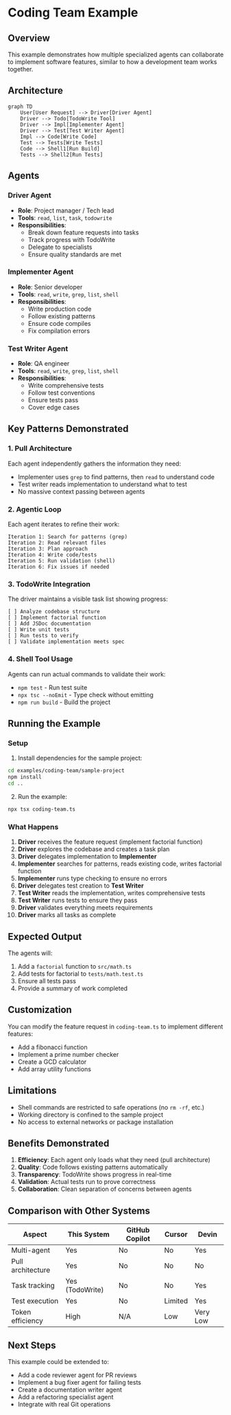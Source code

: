 # Coding Team Example

## Overview

This example demonstrates how multiple specialized agents can collaborate to implement software features, similar to how a development team works together.

## Architecture

```mermaid
graph TD
    User[User Request] --> Driver[Driver Agent]
    Driver --> Todo[TodoWrite Tool]
    Driver --> Impl[Implementer Agent]
    Driver --> Test[Test Writer Agent]
    Impl --> Code[Write Code]
    Test --> Tests[Write Tests]
    Code --> Shell1[Run Build]
    Tests --> Shell2[Run Tests]
```

## Agents

### Driver Agent
- **Role**: Project manager / Tech lead
- **Tools**: `read`, `list`, `task`, `todowrite`
- **Responsibilities**:
  - Break down feature requests into tasks
  - Track progress with TodoWrite
  - Delegate to specialists
  - Ensure quality standards are met

### Implementer Agent
- **Role**: Senior developer
- **Tools**: `read`, `write`, `grep`, `list`, `shell`
- **Responsibilities**:
  - Write production code
  - Follow existing patterns
  - Ensure code compiles
  - Fix compilation errors

### Test Writer Agent
- **Role**: QA engineer
- **Tools**: `read`, `write`, `grep`, `list`, `shell`
- **Responsibilities**:
  - Write comprehensive tests
  - Follow test conventions
  - Ensure tests pass
  - Cover edge cases

## Key Patterns Demonstrated

### 1. Pull Architecture
Each agent independently gathers the information they need:
- Implementer uses `grep` to find patterns, then `read` to understand code
- Test writer reads implementation to understand what to test
- No massive context passing between agents

### 2. Agentic Loop
Each agent iterates to refine their work:
```
Iteration 1: Search for patterns (grep)
Iteration 2: Read relevant files
Iteration 3: Plan approach
Iteration 4: Write code/tests
Iteration 5: Run validation (shell)
Iteration 6: Fix issues if needed
```

### 3. TodoWrite Integration
The driver maintains a visible task list showing progress:
```
[ ] Analyze codebase structure
[ ] Implement factorial function
[ ] Add JSDoc documentation
[ ] Write unit tests
[ ] Run tests to verify
[ ] Validate implementation meets spec
```

### 4. Shell Tool Usage
Agents can run actual commands to validate their work:
- `npm test` - Run test suite
- `npx tsc --noEmit` - Type check without emitting
- `npm run build` - Build the project

## Running the Example

### Setup

1. Install dependencies for the sample project:
```bash
cd examples/coding-team/sample-project
npm install
cd ..
```

2. Run the example:
```bash
npx tsx coding-team.ts
```

### What Happens

1. **Driver** receives the feature request (implement factorial function)
2. **Driver** explores the codebase and creates a task plan
3. **Driver** delegates implementation to **Implementer**
4. **Implementer** searches for patterns, reads existing code, writes factorial function
5. **Implementer** runs type checking to ensure no errors
6. **Driver** delegates test creation to **Test Writer**
7. **Test Writer** reads the implementation, writes comprehensive tests
8. **Test Writer** runs tests to ensure they pass
9. **Driver** validates everything meets requirements
10. **Driver** marks all tasks as complete

## Expected Output

The agents will:
1. Add a `factorial` function to `src/math.ts`
2. Add tests for factorial to `tests/math.test.ts`
3. Ensure all tests pass
4. Provide a summary of work completed

## Customization

You can modify the feature request in `coding-team.ts` to implement different features:
- Add a fibonacci function
- Implement a prime number checker
- Create a GCD calculator
- Add array utility functions

## Limitations

- Shell commands are restricted to safe operations (no `rm -rf`, etc.)
- Working directory is confined to the sample project
- No access to external networks or package installation

## Benefits Demonstrated

1. **Efficiency**: Each agent only loads what they need (pull architecture)
2. **Quality**: Code follows existing patterns automatically
3. **Transparency**: TodoWrite shows progress in real-time
4. **Validation**: Actual tests run to prove correctness
5. **Collaboration**: Clean separation of concerns between agents

## Comparison with Other Systems

| Aspect | This System | GitHub Copilot | Cursor | Devin |
|--------|------------|---------------|--------|-------|
| Multi-agent | Yes | No | No | Yes |
| Pull architecture | Yes | No | No | No |
| Task tracking | Yes (TodoWrite) | No | No | Yes |
| Test execution | Yes | No | Limited | Yes |
| Token efficiency | High | N/A | Low | Very Low |

## Next Steps

This example could be extended to:
- Add a code reviewer agent for PR reviews
- Implement a bug fixer agent for failing tests
- Create a documentation writer agent
- Add a refactoring specialist agent
- Integrate with real Git operations